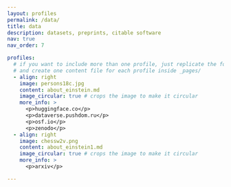 ```yaml
---
layout: profiles
permalink: /data/
title: data
description: datasets, preprints, citable software
nav: true
nav_order: 7

profiles:
  # if you want to include more than one profile, just replicate the following block
  # and create one content file for each profile inside _pages/
  - align: right
    image: persons18c.jpg
    content: about_einstein.md
    image_circular: true # crops the image to make it circular
    more_info: >
      <p>huggingface.co</p>
      <p>dataverse.pushdom.ru</p>
      <p>osf.io</p>
      <p>zenodo</p>
  - align: right
    image: chessw2v.png
    content: about_einstein1.md
    image_circular: true # crops the image to make it circular
    more_info: >
      <p>arxiv</p>

---
```

